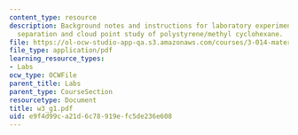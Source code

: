 ```yaml
---
content_type: resource
description: Background notes and instructions for laboratory experiments on phase
  separation and cloud point study of polystyrene/methyl cyclohexane.
file: https://ol-ocw-studio-app-qa.s3.amazonaws.com/courses/3-014-materials-laboratory-fall-2006/e9f4d99ca21d6c78919efc5de236e608_w3_g1.pdf
file_type: application/pdf
learning_resource_types:
- Labs
ocw_type: OCWFile
parent_title: Labs
parent_type: CourseSection
resourcetype: Document
title: w3_g1.pdf
uid: e9f4d99c-a21d-6c78-919e-fc5de236e608
---
```

